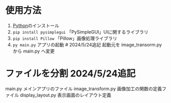 # 使用方法

1. [Python](https://www.python.org/downloads/windows/)のインストール
2. `pip install pysimplegui`  「PySimpleGUI」UIに関するライブラリ
3. `pip install Pillow`  「Pillow」画像処理ライブラリ
4. `py main.py`  アプリの起動 # 2024/5/24追記 起動元を image_transorm.py から main.py へ変更 

# ファイルを分割 2024/5/24追記
main.py             メインアプリのファイル
image_transform.py  画像加工の関数の定義ファイル
display_layout.py   表示画面のレイアウト定義